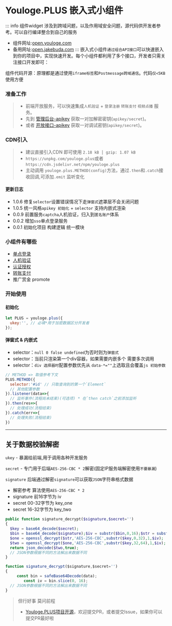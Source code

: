 # Youloge.PLUS 嵌入式小组件

::: info
组件widget 涉及到跨域问题，以及作用域安全问题，源代码供开发者参考。可以自行编译整合到自己的服务

- 组件网址:[open.youloge.com](https://open.youloge.com)
- 备用网址:[open.jakebuda.com](https://open.jakebuda.com)
:::
嵌入式小组件`通过组合API接口`可以快速嵌入到你的项目中，实现快速开发。每个小组件都利用了多个接口，开发者只需关注接口开发即可：

组件代码开源：原理都是通过使用`iframe标签`和`Postmessage跨域通信`。代码`仅<5KB`使用方便

### 准备工作

> * 前端开放服务，可以快速集成`人机验证` + `登录注册` `转账支付` `视频点播` 服务。
> * 先到 [管理后台-apikey](https://www.youloge.com) 获取一对加解密密钥(`apikey/secret`)。
> * 或者 [开放接口-apikey](/io/apikey/debug) 获取一对调试密钥(`apikey/secret`)。


### CDN引入

> - 建议直接引入CDN 即可使用  `2.18 kB │ gzip: 1.07 kB`
> - `https://unpkg.com/youloge.plus`或者`https://cdn.jsdelivr.net/npm/youloge.plus`
> - 主动调用 `youloge.plus.METHOD(config)`方法，通过`.then`和`.catch`接收回调,可添加`.emit` 监听变化

#### 更新日志

- 1.0.6 修复`selector`设置错误情况下走`弹窗式`遮罩层不会关闭问题
- 1.0.5 统一风格`apikey 初始化` + `selector` 支持内嵌式渲染
- 0.0.9 前置服务`captcha`人机验证，归入到`匿名账户`体系
- 0.0.2 增加`sso`单点登录服务
- 0.0.1 初始化项目 构建逻辑 统一模块


### 小组件有哪些
- [单点登录](./login/) 
- [人机验证](./captcha/)
- [认证授权](./authorize/)
- [转账支付](./payment/)
- 推广赏金 promote 


### 开始使用
#### 初始化
```js
let PLUS = youloge.plus({
  ukey:'', // 必填*用于加密数据区分开发者
});
```
#### 弹窗式 & 内嵌式
- selector：`null 0 false undefined`为否时则为`弹窗式`
- selector：当前只渲染第一个div容器，如果需要内嵌多个 需要多次调用
- selector：`div 选择器时`配置参数优先从 `data-*=""`上选取且会覆盖`js 初始参数`

``` js
// METHOD => 取值参考下文
PLUS.METHOD({
  selector:'#id' // 只取查询到的第一个`Element`
  // 其他配置参数
}).listener(data=>{
  // 监听事件(流程尚未结束)(可选项) * 在`then catch`之前添加监听
}).then(res=>{
  // 处理成功(流程结束)
}).catch(err=>{
  // 处理失败(流程结束)
})
```

---



## 关于数据校验解密

`ukey` - 暴漏给前端,用于调用各种开发服务

`secret` - 专门用于后端`AES-256-CBC * 2`解密(固定IP服务端解密使用`不要暴漏`)

`signature` 后端通过解密`signature`可以获取`JSON`字符串格式数据

-  解密参考 算法使用`AES-256-CBC * 2`
-  signature 前16字节为 iv 
-  secret 00-32字节为 key_one
-  secret 16-32字节为 key_two

``` php
public function signature_decrypt($signature,$secret='')
{
  $key = base64_decode($secret);
  $bin = base64_decode($signature);$iv = substr($bin,0,16);$str = substr($bin,16);
  $one = openssl_decrypt($str,'AES-256-CBC',substr($key,0,32),1,$iv);
  $two = openssl_decrypt($one,'AES-256-CBC',substr($key,32,64),1,$iv);
  return json_decode($two,true);
  // JSON参数根据不同的方法解出来数据不同
}
```

``` js 
function signature_decrypt($signature,$secret='')
{
     const bin = safeBase64Decode(data);
        const iv = bin.slice(0, 16);
  // JSON参数根据不同的方法解出来数据不同
}
```


> 但行好事 莫问前程
> * [Youloge.PLUS项目开源](https://github.com/youfeed/youloge.plus)，欢迎提交PR，或者提交Issue，如果你可以提交PR最好啦
